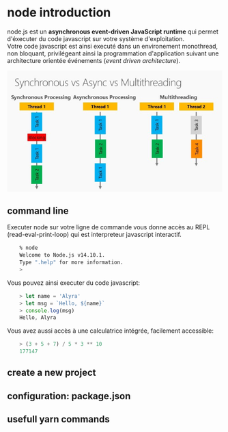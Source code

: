 # node introduction

node.js est un **asynchronous event-driven JavaScript runtime** qui permet d'éxecuter du code javascript sur votre système d'exploitation.  
Votre code javascript est ainsi executé dans un environement monothread, non bloquant, privilégeant ainsi la programmation d'application suivant une architecture orientée événements (_event driven architecture_).

![execution models](../res/execution-models.jpeg)

## command line

Executer node sur votre ligne de commande vous donne accès au REPL (read-eval-print-loop) qui est interpreteur javascript interactif.

```zsh
    % node
    Welcome to Node.js v14.10.1.
    Type ".help" for more information.
    >
```

Vous pouvez ainsi executer du code javascript:

```js
    > let name = 'Alyra'
    > let msg = `Hello, ${name}`
    > console.log(msg)
    Hello, Alyra
```

Vous avez aussi accès à une calculatrice intégrée, facilement accessible:

```js
    > (3 + 5 + 7) / 5 * 3 ** 10
    177147
```

## create a new project

## configuration: package.json

## usefull yarn commands

